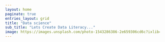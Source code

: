 ```yaml
---
layout: home
paginate: true
entries_layout: grid
title: "Data science"
sub_title: "Lets Create Data Literacy..."
image: https://images.unsplash.com/photo-1543286386-2e659306cd6c?ixlib=rb-1.2.1&ixid=MnwxMjA3fDB8MHxwaG90by1wYWdlfHx8fGVufDB8fHx8&auto=format&fit=crop&w=1050&q=80
---
```


